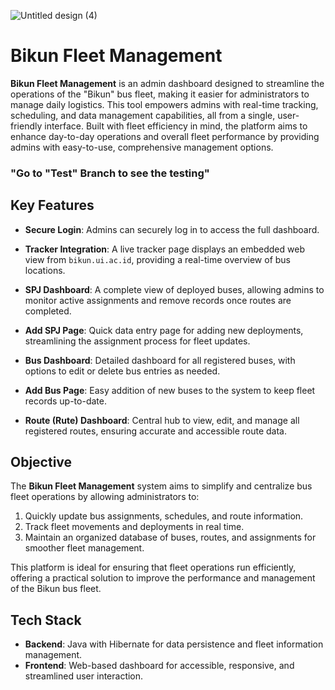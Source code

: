
![Untitled design (4)](https://github.com/user-attachments/assets/e43989f9-6ca4-494d-8873-0e5a945076b9)


# Bikun Fleet Management

**Bikun Fleet Management** is an admin dashboard designed to streamline the operations of the "Bikun" bus fleet, making it easier for administrators to manage daily logistics. This tool empowers admins with real-time tracking, scheduling, and data management capabilities, all from a single, user-friendly interface. Built with fleet efficiency in mind, the platform aims to enhance day-to-day operations and overall fleet performance by providing admins with easy-to-use, comprehensive management options.
### "Go to "Test" Branch to see the testing"

## Key Features

- **Secure Login**: Admins can securely log in to access the full dashboard.
  
- **Tracker Integration**: A live tracker page displays an embedded web view from `bikun.ui.ac.id`, providing a real-time overview of bus locations.

- **SPJ Dashboard**: A complete view of deployed buses, allowing admins to monitor active assignments and remove records once routes are completed.

- **Add SPJ Page**: Quick data entry page for adding new deployments, streamlining the assignment process for fleet updates.

- **Bus Dashboard**: Detailed dashboard for all registered buses, with options to edit or delete bus entries as needed.

- **Add Bus Page**: Easy addition of new buses to the system to keep fleet records up-to-date.

- **Route (Rute) Dashboard**: Central hub to view, edit, and manage all registered routes, ensuring accurate and accessible route data.

## Objective

The **Bikun Fleet Management** system aims to simplify and centralize bus fleet operations by allowing administrators to:
1. Quickly update bus assignments, schedules, and route information.
2. Track fleet movements and deployments in real time.
3. Maintain an organized database of buses, routes, and assignments for smoother fleet management.

This platform is ideal for ensuring that fleet operations run efficiently, offering a practical solution to improve the performance and management of the Bikun bus fleet. 

## Tech Stack

- **Backend**: Java with Hibernate for data persistence and fleet information management.
- **Frontend**: Web-based dashboard for accessible, responsive, and streamlined user interaction.
  

